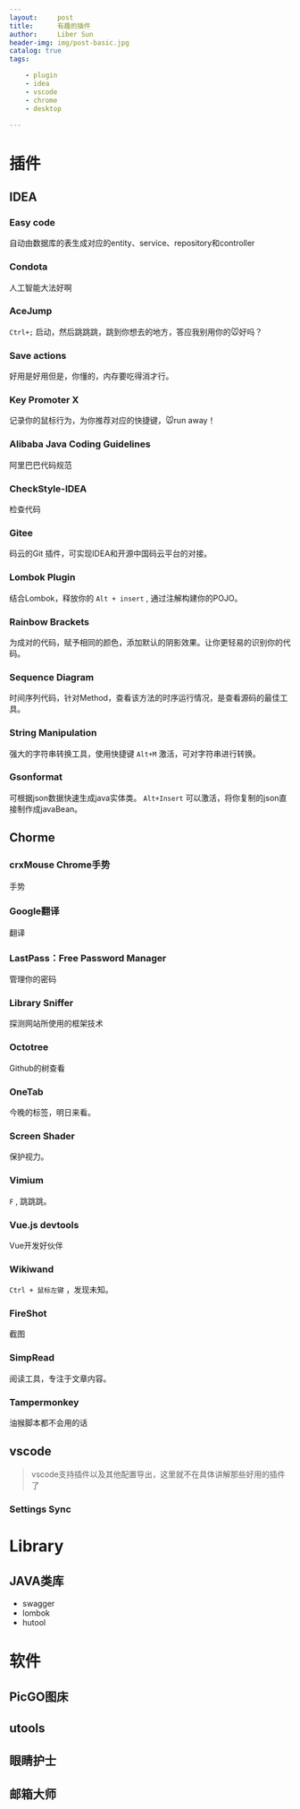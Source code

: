 ```yaml
---
layout:     post
title:      有趣的插件
author:     Liber Sun
header-img: img/post-basic.jpg
catalog: true
tags:

    - plugin
    - idea
    - vscode
    - chrome
    - desktop

---
```


# 插件

## IDEA

### Easy code

自动由数据库的表生成对应的entity、service、repository和controller

### Condota

人工智能大法好啊

### AceJump

`Ctrl+;` 启动，然后跳跳跳，跳到你想去的地方，答应我别用你的🐭好吗？

### Save actions

好用是好用但是，你懂的，内存要吃得消才行。

### Key Promoter X

记录你的鼠标行为，为你推荐对应的快捷键，🐭run away！

### Alibaba Java Coding Guidelines

阿里巴巴代码规范

### CheckStyle-IDEA

检查代码

### Gitee

码云的Git 插件，可实现IDEA和开源中国码云平台的对接。

### Lombok Plugin

结合Lombok，释放你的 `Alt + insert` , 通过注解构建你的POJO。

### Rainbow Brackets

为成对的代码，赋予相同的颜色，添加默认的阴影效果。让你更轻易的识别你的代码。

### Sequence Diagram

时间序列代码，针对Method，查看该方法的时序运行情况，是查看源码的最佳工具。

### String Manipulation

强大的字符串转换工具，使用快捷键 `Alt+M` 激活，可对字符串进行转换。

### Gsonformat

可根据json数据快速生成java实体类。 `Alt+Insert` 可以激活，将你复制的json直接制作成javaBean。

## Chorme

### crxMouse Chrome手势

手势

### Google翻译

翻译

### LastPass：Free Password Manager

管理你的密码

### Library Sniffer

探测网站所使用的框架技术

### Octotree

Github的树查看

### OneTab

今晚的标签，明日来看。

### Screen Shader

保护视力。

### Vimium

`F` , 跳跳跳。

### Vue.js devtools

Vue开发好伙伴

### Wikiwand

`Ctrl + 鼠标左键` ，发现未知。

### FireShot

截图

### SimpRead

阅读工具，专注于文章内容。

### Tampermonkey

油猴脚本都不会用的话

## vscode

>vscode支持插件以及其他配置导出，这里就不在具体讲解那些好用的插件了

### Settings Sync



# Library

## JAVA类库

* swagger
* lombok
* hutool

# 软件

##  PicGO图床

## utools

## 眼睛护士

## 邮箱大师


